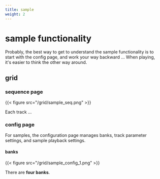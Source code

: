 ```yaml
---
title: sample
weight: 2
---
```


# sample functionality

Probably, the best way to get to understand the sample functionality is to start with the config page, and work your way backward ... When playing, it's easier to think the other way around.

## grid

### sequence page

{{< figure src="/grid/sample_seq.png" >}}

Each track ...

### config page

For samples, the configuration page manages banks, track parameter settings, and sample playback settings.

#### banks

{{< figure src="/grid/sample_config_1.png" >}}

There are **four banks**. 

